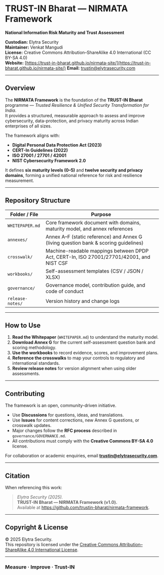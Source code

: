 # TRUST-IN Bharat — NIRMATA Framework  
**National Information Risk Maturity and Trust Assessment**

**Custodian:** Elytra Security  
**Maintainer:** Venkat Mangudi  
**License:** Creative Commons Attribution–ShareAlike 4.0 International (CC BY-SA 4.0)  
**Website:** [https://trust-in-bharat.github.io/nirmata-site/](https://trust-in-bharat.github.io/nirmata-site/)
**Email:** trustin@elytrasecurity.com  

---

## Overview
The **NIRMATA Framework** is the foundation of the **TRUST-IN Bharat** programme — *Trusted Resilience & Unified Security Transformation for India*.  
It provides a structured, measurable approach to assess and improve cybersecurity, data-protection, and privacy maturity across Indian enterprises of all sizes.

The framework aligns with:
- **Digital Personal Data Protection Act (2023)**
- **CERT-In Guidelines (2022)**
- **ISO 27001 / 27701 / 42001**
- **NIST Cybersecurity Framework 2.0**

It defines **six maturity levels (0–5)** and **twelve security and privacy domains**, forming a unified national reference for risk and resilience measurement.

---

## Repository Structure
| Folder / File | Purpose |
|----------------|----------|
| `WHITEPAPER.md` | Core framework document with domains, maturity model, and annex references |
| `annexes/` | Annex A–F (static reference) and Annex G (living question bank & scoring guidelines) |
| `crosswalk/` | Machine-readable mappings between DPDP Act, CERT-In, ISO 27001/27701/42001, and NIST CSF |
| `workbooks/` | Self-assessment templates (CSV / JSON / XLSX) |
| `governance/` | Governance model, contribution guide, and code of conduct |
| `release-notes/` | Version history and change logs |

---

## How to Use
1. **Read the Whitepaper** (`WHITEPAPER.md`) to understand the maturity model.  
2. **Download Annex G** for the current self-assessment question bank and scoring methodology.  
3. **Use the workbooks** to record evidence, scores, and improvement plans.  
4. **Reference the crosswalks** to map your controls to regulatory and international standards.  
5. **Review release notes** for version alignment when using older assessments.

---

## Contributing
The framework is an open, community-driven initiative.  
- Use **Discussions** for questions, ideas, and translations.  
- Use **Issues** for content corrections, new Annex G questions, or crosswalk updates.  
- Major changes follow the **RFC process** described in `governance/GOVERNANCE.md`.  
- All contributions must comply with the **Creative Commons BY-SA 4.0** license.

For collaboration or academic enquiries, email **trustin@elytrasecurity.com**.

---

## Citation
When referencing this work:

> *Elytra Security (2025).*  
> **TRUST-IN Bharat — NIRMATA Framework (v1.0).**  
> Available at <https://github.com/trustin-bharat/nirmata-framework>.

---

## Copyright & License
© 2025 Elytra Security.  
This repository is licensed under the [Creative Commons Attribution–ShareAlike 4.0 International License](LICENSE.md).

---

### Measure · Improve · Trust-IN
